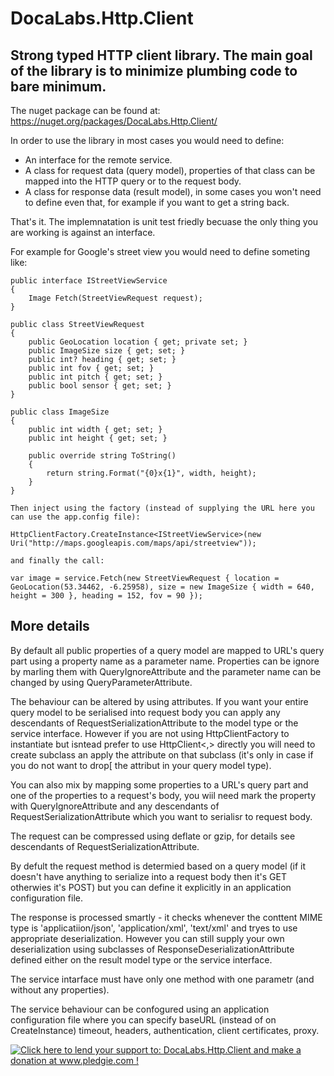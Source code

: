 DocaLabs.Http.Client
====================

Strong typed HTTP client library. The main goal of the library is to minimize plumbing code to bare minimum.
------------------------------------------------------------------------------------------------------------

The nuget package can be found at: https://nuget.org/packages/DocaLabs.Http.Client/


In order to use the library in most cases you would need to define:
* An interface for the remote service.
* A class for request data (query model), properties of that class can be mapped into the HTTP query or to the request body.
* A class for response data (result model), in some cases you won't need to define even that, for example if you want to get a string back.

That's it. The implemnatation is unit test friedly becuase the only thing you are working is against an interface.


For example for Google's street view you would need to define someting like:

    public interface IStreetViewService
    {
        Image Fetch(StreetViewRequest request);
    }

    public class StreetViewRequest
    {
        public GeoLocation location { get; private set; }
        public ImageSize size { get; set; }
        public int? heading { get; set; }
        public int fov { get; set; }
        public int pitch { get; set; }
        public bool sensor { get; set; }
    }
	
    public class ImageSize
    {
        public int width { get; set; }
        public int height { get; set; }

        public override string ToString()
        {
            return string.Format("{0}x{1}", width, height);
        }
    }
	
	Then inject using the factory (instead of supplying the URL here you can use the app.config file):
	
	HttpClientFactory.CreateInstance<IStreetViewService>(new Uri("http://maps.googleapis.com/maps/api/streetview"));
	
	and finally the call:
	
	var image = service.Fetch(new StreetViewRequest { location = GeoLocation(53.34462, -6.25958), size = new ImageSize { width = 640, height = 300 }, heading = 152, fov = 90 });
	

More details
------------
By default all public properties of a query model are mapped to URL's query part using a property name as a parameter name. Properties can be ignore by marling them with QueryIgnoreAttribute and the parameter name can be changed by using QueryParameterAttribute.

The behaviour can be altered by using attributes. If you want your entire query model to be serialised into request body you can apply any descendants of RequestSerializationAttribute to the model type or the service interface. However if you are not using HttpClientFactory to instantiate but isntead prefer to use HttpClient<,> directly you will need to create subclass an apply the attribute on that subclass (it's only in case if you do not want to drop[ the attribut in your query model type).

You can also mix by mapping some properties to a URL's query part and one of the properties to a request's body, you wiil need mark the property with QueryIgnoreAttribute and any descendants of RequestSerializationAttribute which you want to serialisr to request body.

The request can be compressed using deflate or gzip, for details see descendants of RequestSerializationAttribute.

By defult the request method is determied based on a query model (if it doesn't have anything to serialize into a request body then it's GET otherwies it's POST) but you can define it explicitly in an application configuration file.


The response is processed smartly - it checks whenever the conttent MIME type is 'applicatiion/json', 'application/xml', 'text/xml' and tryes to use appropriate deserialization. However you can still supply your own deserialization using subclasses of ResponseDeserializationAttribute defined either on the result model type or the service interface.


The service intarface must have only one method with one parametr (and without any properties).

The service behaviour can be confogured using an application configuration file where you can specify baseURL (instead of on CreateInstance) timeout, headers, authentication, client certificates, proxy.

<a href='http://www.pledgie.com/campaigns/19326'><img alt='Click here to lend your support to: DocaLabs.Http.Client and make a donation at www.pledgie.com !' src='http://www.pledgie.com/campaigns/19326.png?skin_name=chrome' border='0' /></a>
